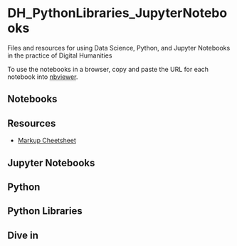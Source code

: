 # DH_PythonLibraries_JupyterNotebooks
Files and resources for using Data Science, Python, and Jupyter Notebooks in the practice of Digital Humanities

To use the notebooks in a browser, copy and paste the URL for each notebook into [nbviewer](https://nbviewer.jupyter.org/). 

## Notebooks

## Resources
* [Markup Cheetsheet](https://github.com/adam-p/markdown-here/wiki/Markdown-Cheatsheet)
## Jupyter Notebooks

## Python

## Python Libraries

## Dive in

